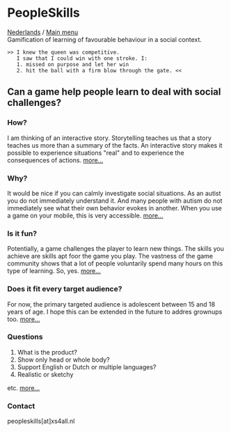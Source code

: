 # PeopleSkills
[Nederlands](.) / [Main menu](README_en)  
Gamification of learning of favourable behaviour in a social context.
```
>> I knew the queen was competitive.
   I saw that I could win with one stroke. I:
   1. missed on purpose and let her win
   2. hit the ball with a firm blow through the gate. <<
```
## Can a game help people learn to deal with social challenges?

### How?
I am thinking of an interactive story. Storytelling teaches us that a story teaches us more than a summary of the facts.
An interactive story makes it possible to experience situations "real" and to experience the consequences of actions.
[more...](HOW_en)
### Why?
It would be nice if you can calmly investigate social situations. As an autist you do not immediately understand it. And many people with autism do not immediately see what their own behavior evokes in another. When you use a game on your mobile, this is very accessible.
[more...](WHY_en)
### Is it fun?
Potentially, a game challenges the player to learn new things. The skills you achieve are skills apt foor the game you play.
The vastness of the game community shows that a lot of people voluntarily spend many hours on this type of learning. So, yes.
[more...](RPG_en)
### Does it fit every target audience?
For now, the primary targeted audience is adolescent between 15 and 18 years of age. I hope this can be extended in the future to addres grownups too.
[more...](TARGET_en)
### Questions
1. What is the product?
1. Show only head or whole body?
2. Support English or Dutch or multiple languages?
3. Realistic or sketchy

etc.
[more...](QUESTIONS_en)

### Contact
peopleskills[at]xs4all.nl
